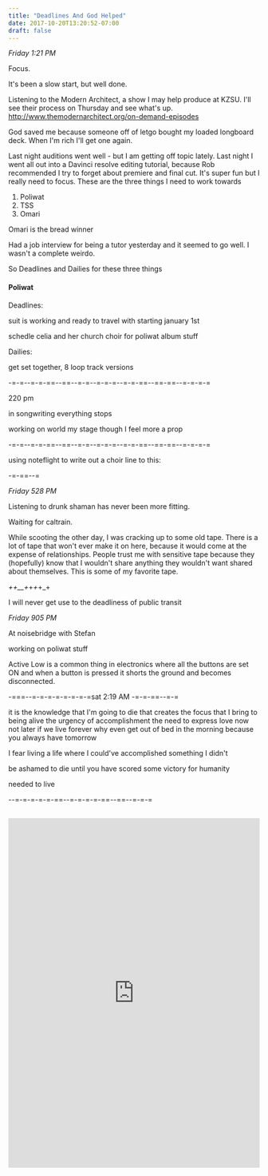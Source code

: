 ```yaml
---
title: "Deadlines And God Helped"
date: 2017-10-20T13:20:52-07:00
draft: false
---
```


*Friday 1:21 PM*

Focus.

It's been a slow start, but well done.

Listening to the Modern Architect, a show I may help produce at KZSU. I'll see their process on Thursday and see what's up.
http://www.themodernarchitect.org/on-demand-episodes

God saved me because someone off of letgo bought my loaded longboard deck. When I'm rich I'll get one again.

Last night auditions went well - but I am getting off topic lately. Last night I went all out into a Davinci resolve editing tutorial, because Rob recommended I try to forget about premiere and final cut. It's super fun but I really need to focus. These are the three things I need to work towards

1. Poliwat
2. TSS
3. Omari

Omari is the bread winner

Had a job interview for being a tutor yesterday and it seemed to go well. I wasn't a complete weirdo.

So Deadlines and Dailies for these three things


#### Poliwat
Deadlines:

suit is working and ready to travel with starting january 1st

schedle celia and her church choir for poliwat album stuff


Dailies:

get set together, 8 loop track versions


-=-=--=-=-==--==--=-=--=-=-=--=-=-==--==-==--=-=-=-=

220 pm

in songwriting everything stops


working on world my stage though I feel more a prop

-=-=--=-=-==--==--=-=--=-=-=--=-=-==--==-==--=-=-=-=

using noteflight to write out a choir line to this:


-=-==--=

*Friday 528 PM*

Listening to drunk shaman has never been more fitting.

Waiting for caltrain.

While scooting the other day, I was cracking up to some old tape. There is a lot of tape that won't ever make it on here, because it would come at the expense of relationships. People trust me with sensitive tape because they (hopefully) know that I wouldn't share anything they wouldn't want shared about themselves. This is some of my favorite tape.   

_++__+_+_+_+_+



I will never get use to the deadliness of public transit


*Friday 905 PM*

At noisebridge with Stefan

working on poliwat stuff

Active Low is a common thing in electronics
where all the buttons are set ON and when a button is pressed it shorts the ground and becomes disconnected.


-===--=-=-=-=-=-=-=-=sat 2:19 AM -=-=-==--=-=

it is the knowledge that I'm going to die
that creates the focus
that I bring to being alive
the urgency of accomplishment
the need to express love
now
not later
if we live forever
why even get out of bed in the morning
because you always have tomorrow


I fear living a life
where I could've accomplished
something I didn't


be ashamed to die
until you have scored some victory for humanity


needed to live


--=-=-=-=-=-==--=-=-=-=-==--==--=-=-=


##  

<iframe width="100%" height="700" scrolling="no" frameborder="no" src="https://w.soundcloud.com/player/?url=https%3A//api.soundcloud.com/tracks/348799588%3Fsecret_token%3Ds-NKYZ0&amp;color=%23ff5500&amp;auto_play=false&amp;hide_related=false&amp;show_comments=true&amp;show_user=true&amp;show_reposts=false&amp;show_teaser=true&amp;visual=true"></iframe>
